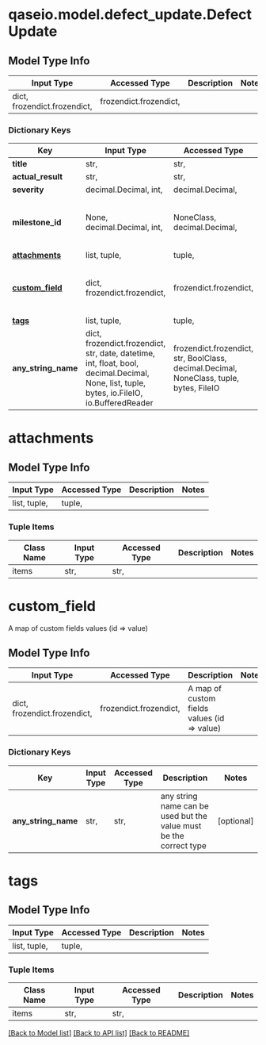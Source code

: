 # qaseio.model.defect_update.DefectUpdate

## Model Type Info
Input Type | Accessed Type | Description | Notes
------------ | ------------- | ------------- | -------------
dict, frozendict.frozendict,  | frozendict.frozendict,  |  | 

### Dictionary Keys
Key | Input Type | Accessed Type | Description | Notes
------------ | ------------- | ------------- | ------------- | -------------
**title** | str,  | str,  |  | [optional] 
**actual_result** | str,  | str,  |  | [optional] 
**severity** | decimal.Decimal, int,  | decimal.Decimal,  |  | [optional] 
**milestone_id** | None, decimal.Decimal, int,  | NoneClass, decimal.Decimal,  |  | [optional] value must be a 64 bit integer
**[attachments](#attachments)** | list, tuple,  | tuple,  |  | [optional] 
**[custom_field](#custom_field)** | dict, frozendict.frozendict,  | frozendict.frozendict,  | A map of custom fields values (id &#x3D;&gt; value) | [optional] 
**[tags](#tags)** | list, tuple,  | tuple,  |  | [optional] 
**any_string_name** | dict, frozendict.frozendict, str, date, datetime, int, float, bool, decimal.Decimal, None, list, tuple, bytes, io.FileIO, io.BufferedReader | frozendict.frozendict, str, BoolClass, decimal.Decimal, NoneClass, tuple, bytes, FileIO | any string name can be used but the value must be the correct type | [optional]

# attachments

## Model Type Info
Input Type | Accessed Type | Description | Notes
------------ | ------------- | ------------- | -------------
list, tuple,  | tuple,  |  | 

### Tuple Items
Class Name | Input Type | Accessed Type | Description | Notes
------------- | ------------- | ------------- | ------------- | -------------
items | str,  | str,  |  | 

# custom_field

A map of custom fields values (id => value)

## Model Type Info
Input Type | Accessed Type | Description | Notes
------------ | ------------- | ------------- | -------------
dict, frozendict.frozendict,  | frozendict.frozendict,  | A map of custom fields values (id &#x3D;&gt; value) | 

### Dictionary Keys
Key | Input Type | Accessed Type | Description | Notes
------------ | ------------- | ------------- | ------------- | -------------
**any_string_name** | str,  | str,  | any string name can be used but the value must be the correct type | [optional] 

# tags

## Model Type Info
Input Type | Accessed Type | Description | Notes
------------ | ------------- | ------------- | -------------
list, tuple,  | tuple,  |  | 

### Tuple Items
Class Name | Input Type | Accessed Type | Description | Notes
------------- | ------------- | ------------- | ------------- | -------------
items | str,  | str,  |  | 

[[Back to Model list]](../../README.md#documentation-for-models) [[Back to API list]](../../README.md#documentation-for-api-endpoints) [[Back to README]](../../README.md)

